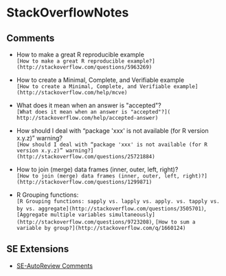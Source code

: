 # StackOverflowNotes

## Comments

* How to make a great R reproducible example  
`[How to make a great R reproducible example?](http://stackoverflow.com/questions/5963269)`

* How to create a Minimal, Complete, and Verifiable example  
`[How to create a Minimal, Complete, and Verifiable example](http://stackoverflow.com/help/mcve)`

* What does it mean when an answer is "accepted"?  
`[What does it mean when an answer is "accepted"?](
http://stackoverflow.com/help/accepted-answer)`

* How should I deal with “package 'xxx' is not available (for R version x.y.z)” warning?   
`[How should I deal with “package 'xxx' is not available (for R version x.y.z)” warning?](http://stackoverflow.com/questions/25721884)`

* How to join (merge) data frames (inner, outer, left, right)?  
`[How to join (merge) data frames (inner, outer, left, right)?](http://stackoverflow.com/questions/1299871)`

* R Grouping functions:   
`[R Grouping functions: sapply vs. lapply vs. apply. vs. tapply vs. by vs. aggregate](http://stackoverflow.com/questions/3505701)`, `[Aggregate multiple variables simultaneously](http://stackoverflow.com/questions/9723208)`, `[How to sum a variable by group?](http://stackoverflow.com/q/1660124)`

## SE Extensions
* [SE-AutoReview Comments](https://github.com/Benjol/SE-AutoReviewComments)
